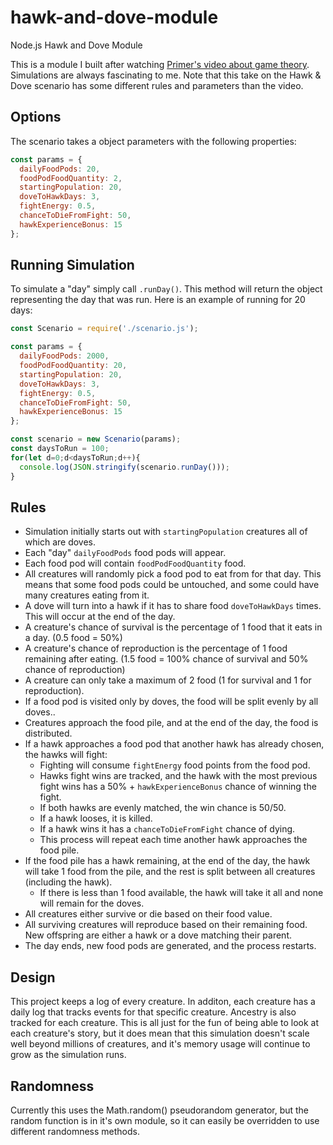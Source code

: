 # hawk-and-dove-module
Node.js Hawk and Dove Module

This is a module I built after watching [Primer's video about game theory](https://www.youtube.com/watch?v=YNMkADpvO4w). Simulations are always fascinating to me. Note that this take on the Hawk & Dove scenario has some different rules and parameters than the video. 

## Options
The scenario takes a object parameters with the following properties:
```js
const params = {
  dailyFoodPods: 20,
  foodPodFoodQuantity: 2,
  startingPopulation: 20,
  doveToHawkDays: 3,
  fightEnergy: 0.5,
  chanceToDieFromFight: 50,
  hawkExperienceBonus: 15
};
```

## Running Simulation
To simulate a "day" simply call `.runDay()`. This method will return the object representing the day that was run. Here is an example of running for 20 days:
```js
const Scenario = require('./scenario.js');

const params = {
  dailyFoodPods: 2000,
  foodPodFoodQuantity: 20,
  startingPopulation: 20,
  doveToHawkDays: 3,
  fightEnergy: 0.5,
  chanceToDieFromFight: 50,
  hawkExperienceBonus: 15
};

const scenario = new Scenario(params);
const daysToRun = 100;
for(let d=0;d<daysToRun;d++){
  console.log(JSON.stringify(scenario.runDay()));
}
```

## Rules
- Simulation initially starts out with `startingPopulation` creatures all of which are doves.
- Each "day" `dailyFoodPods` food pods will appear.
- Each food pod will contain `foodPodFoodQuantity` food.
- All creatures will randomly pick a food pod to eat from for that day. This means that some food pods could be untouched, and some could have many creatures eating from it.
- A dove will turn into a hawk if it has to share food `doveToHawkDays` times. This will occur at the end of the day.
- A creature's chance of survival is the percentage of 1 food that it eats in a day. (0.5 food = 50%)
- A creature's chance of reproduction is the percentage of 1 food remaining after eating. (1.5 food = 100% chance of survival and 50% chance of reproduction)
- A creature can only take a maximum of 2 food (1 for survival and 1 for reproduction).
- If a food pod is visited only by doves, the food will be split evenly by all doves..
- Creatures approach the food pile, and at the end of the day, the food is distributed.
- If a hawk approaches a food pod that another hawk has already chosen, the hawks will fight:
  - Fighting will consume `fightEnergy` food points from the food pod.
  - Hawks fight wins are tracked, and the hawk with the most previous fight wins has a 50% + `hawkExperienceBonus` chance of winning the fight.
  - If both hawks are evenly matched, the win chance is 50/50.
  - If a hawk looses, it is killed.
  - If a hawk wins it has a `chanceToDieFromFight` chance of dying.
  - This process will repeat each time another hawk approaches the food pile.
- If the food pile has a hawk remaining, at the end of the day, the hawk will take 1 food from the pile, and the rest is split between all creatures (including the hawk).
  - If there is less than 1 food available, the hawk will take it all and none will remain for the doves.
- All creatures either survive or die based on their food value.
- All surviving creatures will reproduce based on their remaining food. New offspring are either a hawk or a dove matching their parent.
- The day ends, new food pods are generated, and the process restarts.

## Design
This project keeps a log of every creature. In additon, each creature has a daily log that tracks events for that specific creature. Ancestry is also tracked for each creature. This is all just for the fun of being able to look at each creature's story, but it does mean that this simulation doesn't scale well beyond millions of creatures, and it's memory usage will continue to grow as the simulation runs.

## Randomness
Currently this uses the Math.random() pseudorandom generator, but the random function is in it's own module, so it can easily be overridden to use different randomness methods.